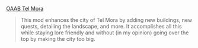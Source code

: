 [OAAB Tel Mora](https://www.nexusmods.com/morrowind/mods/46177)

> This mod enhances the city of Tel Mora by adding new buildings, new quests, detailing the landscape, and more. It accomplishes all this while staying lore friendly and without (in my opinion) going over the top by making the city too big.

